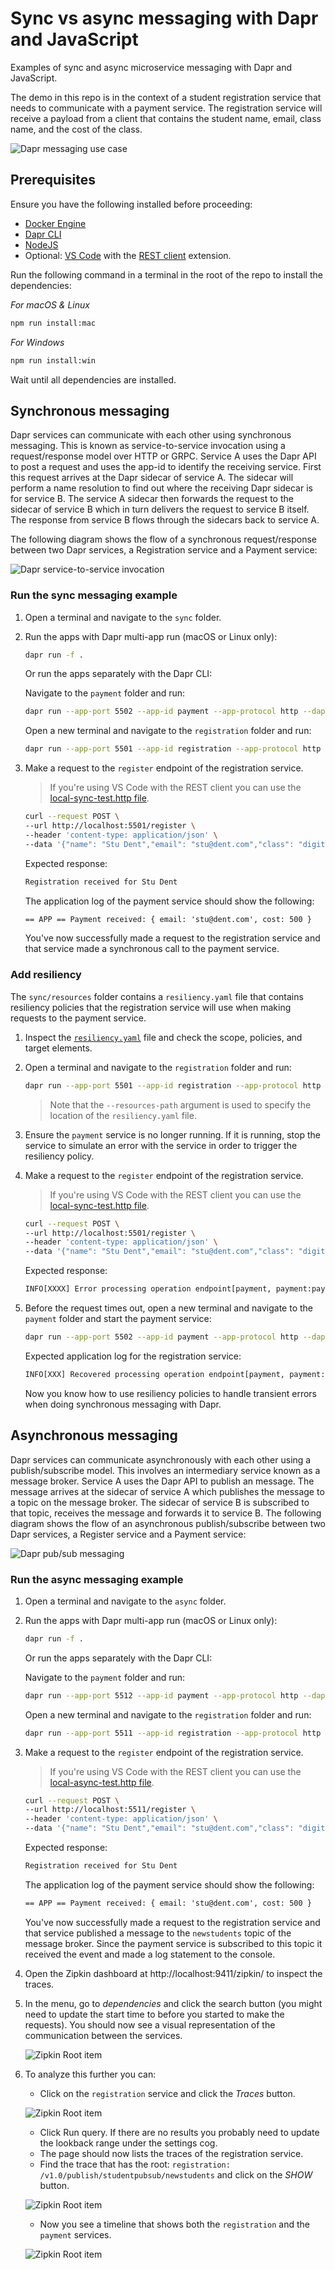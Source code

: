 # Sync vs async messaging with Dapr and JavaScript

Examples of sync and async microservice messaging with Dapr and JavaScript.

The demo in this repo is in the context of a student registration service that needs to communicate with a payment service. The registration service will receive a payload from a client that contains the student name, email, class name, and the cost of the class.

![Dapr messaging use case](media/dapr-messaging-js-intro-v1.png)

## Prerequisites

Ensure you have the following installed before proceeding:

- [Docker Engine](https://docs.docker.com/engine/install/)
- [Dapr CLI](https://docs.dapr.io/getting-started/install-dapr-cli/)
- [NodeJS](https://nodejs.org/)
- Optional: [VS Code](https://code.visualstudio.com/) with the [REST client](https://marketplace.visualstudio.com/items?itemName=humao.rest-client) extension.

Run the following command in a terminal in the root of the repo to install the dependencies:

*For macOS & Linux*

```bash
npm run install:mac
```

*For Windows*

```bash
npm run install:win
```

Wait until all dependencies are installed.

## Synchronous messaging

Dapr services can communicate with each other using synchronous messaging. This is known as service-to-service invocation using a request/response model over HTTP or GRPC. Service A uses the Dapr API to post a request and uses the app-id to identify the receiving service. First this request arrives at the Dapr sidecar of service A. The sidecar will perform a name resolution to find out where the receiving Dapr sidecar is for service B. The service A sidecar then forwards the request to the sidecar of service B which in turn delivers the request to service B itself. The response from service B flows through the sidecars back to service A.

The following diagram shows the flow of a synchronous request/response between two Dapr services, a Registration service and a Payment service:

![Dapr service-to-service invocation](media/dapr-messaging-js-s2s-v3.png)

### Run the sync messaging example

1. Open a terminal and navigate to the `sync` folder.
2. Run the apps with Dapr multi-app run (macOS or Linux only):

    ```bash
    dapr run -f .
    ```

   Or run the apps separately with the Dapr CLI:

    Navigate to the `payment` folder and run:

    ```bash
    dapr run --app-port 5502 --app-id payment --app-protocol http --dapr-http-port 3502 -- npm start
    ```

    Open a new terminal and navigate to the `registration` folder and run:

    ```bash
    dapr run --app-port 5501 --app-id registration --app-protocol http --dapr-http-port 3501 -- npm start
    ```

3. Make a request to the `register` endpoint of the registration service.

    > If you're using VS Code with the REST client you can use the [local-sync-test.http file](local-sync-test.http).

    ```bash
    curl --request POST \
    --url http://localhost:5501/register \
    --header 'content-type: application/json' \
    --data '{"name": "Stu Dent","email": "stu@dent.com","class": "digital media","cost": 500}'
    ```

    Expected response:

    ```txt
    Registration received for Stu Dent
    ```

    The application log of the payment service should show the following:

    ```txt
    == APP == Payment received: { email: 'stu@dent.com', cost: 500 }
    ```

    You've now successfully made a request to the registration service and that service made a synchronous call to the payment service.

### Add resiliency

The `sync/resources` folder contains a `resiliency.yaml` file that contains resiliency policies that the registration service will use when making requests to the payment service.

1. Inspect the [`resiliency.yaml`](sync/resources/resiliency.yaml) file and check the scope, policies, and target elements.
2. Open a terminal and navigate to the `registration` folder and run:

    ```bash
    dapr run --app-port 5501 --app-id registration --app-protocol http --dapr-http-port 3501 --resources-path ../resources -- npm start
    ```

    > Note that the `--resources-path` argument is used to specify the location of the `resiliency.yaml` file.

3. Ensure the `payment` service is no longer running. If it is running, stop the service to simulate an error with the service in order to trigger the resiliency policy.

4. Make a request to the `register` endpoint of the registration service.

    > If you're using VS Code with the REST client you can use the [local-sync-test.http file](local-sync-test.http).

    ```bash
    curl --request POST \
    --url http://localhost:5501/register \
    --header 'content-type: application/json' \
    --data '{"name": "Stu Dent","email": "stu@dent.com","class": "digital media","cost": 500}'
    ```

    Expected response:

    ```txt
    INFO[XXXX] Error processing operation endpoint[payment, payment:pay]. Retrying in 5s…
    ```

5. Before the request times out, open a new terminal and navigate to the `payment` folder and start the payment service:

    ```bash
    dapr run --app-port 5502 --app-id payment --app-protocol http --dapr-http-port 3502 -- npm start
    ```

    Expected application log for the registration service:

    ```txt
    INFO[XXX] Recovered processing operation endpoint[payment, payment:pay]
    ```

    Now you know how to use resiliency policies to handle transient errors when doing synchronous messaging with Dapr.

## Asynchronous messaging

Dapr services can communicate asynchronously with each other using a publish/subscribe model. This involves an intermediary service known as a message broker. Service A uses the Dapr API to publish an message. The message arrives at the sidecar of service A which publishes the message to a topic on the message broker. The sidecar of service B is subscribed to that topic, receives the message and forwards it to service B. The following diagram shows the flow of an asynchronous publish/subscribe between two Dapr services, a Register service and a Payment service:

![Dapr pub/sub messaging](media/dapr-messaging-js-pubsub-v1.png)

### Run the async messaging example

1. Open a terminal and navigate to the `async` folder.
2. Run the apps with Dapr multi-app run (macOS or Linux only):

    ```bash
    dapr run -f .
    ```

   Or run the apps separately with the Dapr CLI:

    Navigate to the `payment` folder and run:

    ```bash
    dapr run --app-port 5512 --app-id payment --app-protocol http --dapr-http-port 3512 --resources-path ../resources/ -- npm start
    ```

    Open a new terminal and navigate to the `registration` folder and run:

    ```bash
    dapr run --app-port 5511 --app-id registration --app-protocol http --dapr-http-port 3511 --resources-path ../resources/ -- npm start
    ```

3. Make a request to the `register` endpoint of the registration service.

    > If you're using VS Code with the REST client you can use the [local-async-test.http file](local-async-test.http).

    ```bash
    curl --request POST \
    --url http://localhost:5511/register \
    --header 'content-type: application/json' \
    --data '{"name": "Stu Dent","email": "stu@dent.com","class": "digital media","cost": 500}'
    ```

    Expected response:

    ```txt
    Registration received for Stu Dent
    ```

    The application log of the payment service should show the following:

    ```txt
    == APP == Payment received: { email: 'stu@dent.com', cost: 500 }
    ```

    You've now successfully made a request to the registration service and that service published a message to the `newstudents` topic of the message broker. Since the payment service is subscribed to this topic it received the event and made a log statement to the console.

4. Open the Zipkin dashboard at http://localhost:9411/zipkin/ to inspect the traces.
5. In the menu, go to *dependencies* and click the search button (you might need to update the start time to before you started to make the requests). You should now see a visual representation of the communication between the services.

    ![Zipkin Root item](media/async-zipkin-visual.png)

6. To analyze this further you can:
   - Click on the `registration` service and click the *Traces* button.

    ![Zipkin Root item](media/async-zipkin-registration.png)

   - Click Run query. If there are no results you probably need to update the lookback range under the settings cog.
   - The page should now lists the traces of the registration service.
   - Find the trace that has the root: `registration: /v1.0/publish/studentpubsub/newstudents` and click on the *SHOW* button.

    ![Zipkin Root item](media/async-zipkin-root.png)

   - Now you see a timeline that shows both the `registration` and the `payment` services.

    ![Zipkin Root item](media/async-zipkin-timeline.png)